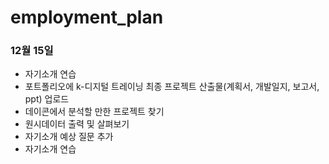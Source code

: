 # employment_plan


### 12월 15일
- 자기소개 연습
- 포트폴리오에 k-디지털 트레이닝 최종 프로젝트 산출물(계획서, 개발일지, 보고서, ppt) 업로드
- 데이콘에서 분석할 만한 프로젝트 찾기
- 원시데이터 출력 및 살펴보기
- 자기소개 예상 질문 추가
- 자기소개 연습